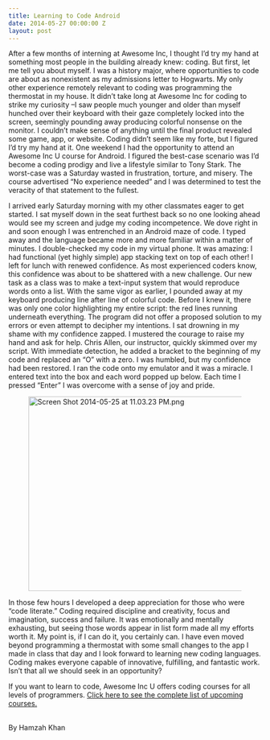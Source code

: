 ```yaml
---
title: Learning to Code Android
date: 2014-05-27 00:00:00 Z
layout: post
---
```

 
<p>After a few months of interning at Awesome Inc, I thought I’d try my hand at something most people in the building already knew: coding. But first, let me tell you about myself. I was a history major, where opportunities to code are about as nonexistent as my admissions letter to Hogwarts. My only other experience remotely relevant to coding was programming the thermostat in my house. It didn’t take long at Awesome Inc for coding to strike my curiosity –I saw people much younger and older than myself hunched over their keyboard with their gaze completely locked into the screen, seemingly pounding away producing colorful nonsense on the monitor. I couldn’t make sense of anything until the final product revealed some game, app, or website. Coding didn’t seem like my forte, but I figured I’d try my hand at it. One weekend I had the opportunity to attend an Awesome Inc U course for Android. I figured the best-case scenario was I’d become a coding prodigy and live a lifestyle similar to Tony Stark. The worst-case was a Saturday wasted in frustration, torture, and misery. The course advertised “No experience needed” and I was determined to test the veracity of that statement to the fullest. </p>
<p>I arrived early Saturday morning with my other classmates eager to get started. I sat myself down in the seat furthest back so no one looking ahead would see my screen and judge my coding incompetence. We dove right in and soon enough I was entrenched in an Android maze of code. I typed away and the language became more and more familiar within a matter of minutes.  I double-checked my code in my virtual phone. It was amazing: I had functional (yet highly simple) app stacking text on top of each other! I left for lunch with renewed confidence. As most experienced coders know, this confidence was about to be shattered with a new challenge. Our new task as a class was to make a text-input system that would reproduce words onto a list. With the same vigor as earlier, I pounded away at my keyboard producing line after line of colorful code. Before I knew it, there was only one color highlighting my entire script: the red lines running underneath everything. The program did not offer a proposed solution to my errors or even attempt to decipher my intentions. I sat drowning in my shame with my confidence zapped. I mustered the courage to raise my hand and ask for help. Chris Allen, our instructor, quickly skimmed over my script. With immediate detection, he added a bracket to the beginning of my code and replaced an “O” with a zero. I was humbled, but my confidence had been restored. I ran the code onto my emulator and it was a miracle. I entered text into the box and each word popped up below. Each time I pressed “Enter” I was overcome with a sense of joy and pride.</p>

<p></p>
<p><figure class="tmblr-full" data-orig-height="777" data-orig-width="1067" data-orig-src="https://lh6.googleusercontent.com/jsg-318ksjbFD_pP-bcsC0yX3rSOUghoY9CU0ga-YBehOrDMUBYXssfh5oyrGvydo9zTayGVMtpYAvDkmI4vXoXPe6W6VHlTiSG3e1lDLD2-CqrxeQHev_arxUGRNmf_9Q"><img alt="Screen Shot 2014-05-25 at 11.03.23 PM.png" height="387px;" src="https://66.media.tumblr.com/188a91f8ccfdd82e2cd046cccad814e0/tumblr_inline_pkifedIwQM1spm8pc_540.png" width="532px;" data-orig-height="777" data-orig-width="1067" data-orig-src="https://lh6.googleusercontent.com/jsg-318ksjbFD_pP-bcsC0yX3rSOUghoY9CU0ga-YBehOrDMUBYXssfh5oyrGvydo9zTayGVMtpYAvDkmI4vXoXPe6W6VHlTiSG3e1lDLD2-CqrxeQHev_arxUGRNmf_9Q"/></figure></p>

<p>In those few hours I developed a deep appreciation for those who were “code literate.” Coding required discipline and creativity, focus and imagination, success and failure. It was emotionally and mentally exhausting, but seeing those words appear in list form made all my efforts worth it. My point is, if I can do it, you certainly can. I have even moved beyond programming a thermostat with some small changes to the app I made in class that day and I look forward to learning new coding languages. Coding makes everyone capable of innovative, fulfilling, and fantastic work. Isn’t that all we should seek in an opportunity? </p>
<p><span> </span></p>
<p>If you want to learn to code, Awesome Inc U offers coding courses for all levels of programmers.  <a href="http://www.awesomeincu.com/#courses" target="_blank">Click here to see the complete list of upcoming courses.</a></p>
<p><br/><span>By Hamzah Khan </span></p>
